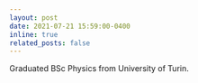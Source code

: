 ```yaml
---
layout: post
date: 2021-07-21 15:59:00-0400
inline: true
related_posts: false
---
```


Graduated BSc Physics from University of Turin.
